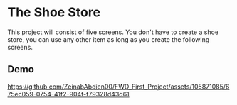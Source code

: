 # The Shoe Store

This project will consist of five screens. You don't have to create a shoe store, you can use any other item as long as you create the following screens.

## Demo

https://github.com/ZeinabAbdien00/FWD_First_Project/assets/105871085/675ec059-0754-41f2-904f-f79328d43d61


